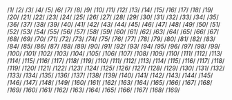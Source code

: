   /*1*/
  /*2*/
  /*3*/
  /*4*/
  /*5*/
  /*6*/
  /*7*/
  /*8*/
  /*9*/
  /*10*/
  /*11*/
  /*12*/
  /*13*/
  /*14*/
  /*15*/
  /*16*/
  /*17*/
  /*18*/
  /*19*/
  /*20*/
  /*21*/
  /*22*/
  /*23*/
  /*24*/
  /*25*/
  /*26*/
  /*27*/
  /*28*/
  /*29*/
  /*30*/
  /*31*/
  /*32*/
  /*33*/
  /*34*/
  /*35*/
  /*36*/
  /*37*/
  /*38*/
  /*39*/
  /*40*/
  /*41*/
  /*42*/
  /*43*/
  /*44*/
  /*45*/
  /*46*/
  /*47*/
  /*48*/
  /*49*/
  /*50*/
  /*51*/
  /*52*/
  /*53*/
  /*54*/
  /*55*/
  /*56*/
  /*57*/
  /*58*/
  /*59*/
  /*60*/
  /*61*/
  /*62*/
  /*63*/
  /*64*/
  /*65*/
  /*66*/
  /*67*/
  /*68*/
  /*69*/
  /*70*/
  /*71*/
  /*72*/
  /*73*/
  /*74*/
  /*75*/
  /*76*/
  /*77*/
  /*78*/
  /*79*/
  /*80*/
  /*81*/
  /*82*/
  /*83*/
  /*84*/
  /*85*/
  /*86*/
  /*87*/
  /*88*/
  /*89*/
  /*90*/
  /*91*/
  /*92*/
  /*93*/
  /*94*/
  /*95*/
  /*96*/
  /*97*/
  /*98*/
  /*99*/
  /*100*/
  /*101*/
  /*102*/
  /*103*/
  /*104*/
  /*105*/
  /*106*/
  /*107*/
  /*108*/
  /*109*/
  /*110*/
  /*111*/
  /*112*/
  /*113*/
  /*114*/
  /*115*/
  /*116*/
  /*117*/
  /*118*/
  /*119*/
  /*110*/
  /*111*/
  /*112*/
  /*113*/
  /*114*/
  /*115*/
  /*116*/
  /*117*/
  /*118*/
  /*119*/
  /*120*/
  /*121*/
  /*122*/
  /*123*/
  /*124*/
  /*125*/
  /*126*/
  /*127*/
  /*128*/
  /*129*/
  /*130*/
  /*131*/
  /*132*/
  /*133*/
  /*134*/
  /*135*/
  /*136*/
  /*137*/
  /*138*/
  /*139*/
  /*140*/
  /*141*/
  /*142*/
  /*143*/
  /*144*/
  /*145*/
  /*146*/
  /*147*/
  /*148*/
  /*149*/
  /*160*/
  /*161*/
  /*162*/
  /*163*/
  /*164*/
  /*165*/
  /*166*/
  /*167*/
  /*168*/
  /*169*/
  /*160*/
  /*161*/
  /*162*/
  /*163*/
  /*164*/
  /*165*/
  /*166*/
  /*167*/
  /*168*/
  /*169*/

